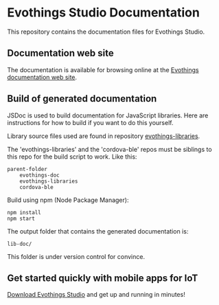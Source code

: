# Evothings Studio Documentation

This repository contains the documentation files for Evothings Studio.

## Documentation web site

The documentation is available for browsing online at the [Evothings documentation web site](https://evothings.com/doc/).

## Build of generated documentation

JSDoc is used to build documentation for JavaScript libraries. Here are instructions for how to build if you want to do this yourself.

Library source files used are found in repository [evothings-libraries](https://github.com/evothings/evothings-libraries).

The 'evothings-libraries' and the 'cordova-ble' repos must be siblings to this repo for the build script to work. Like this:

    parent-folder
        evothings-doc
        evothings-libraries
        cordova-ble

Build using npm (Node Package Manager):

    npm install
    npm start

The output folder that contains the generated documentation is:

    lib-doc/

This folder is under version control for convince.

## Get started quickly with mobile apps for IoT

[Download Evothings Studio](https://evothings.com/download/) and get up and running in minutes!

